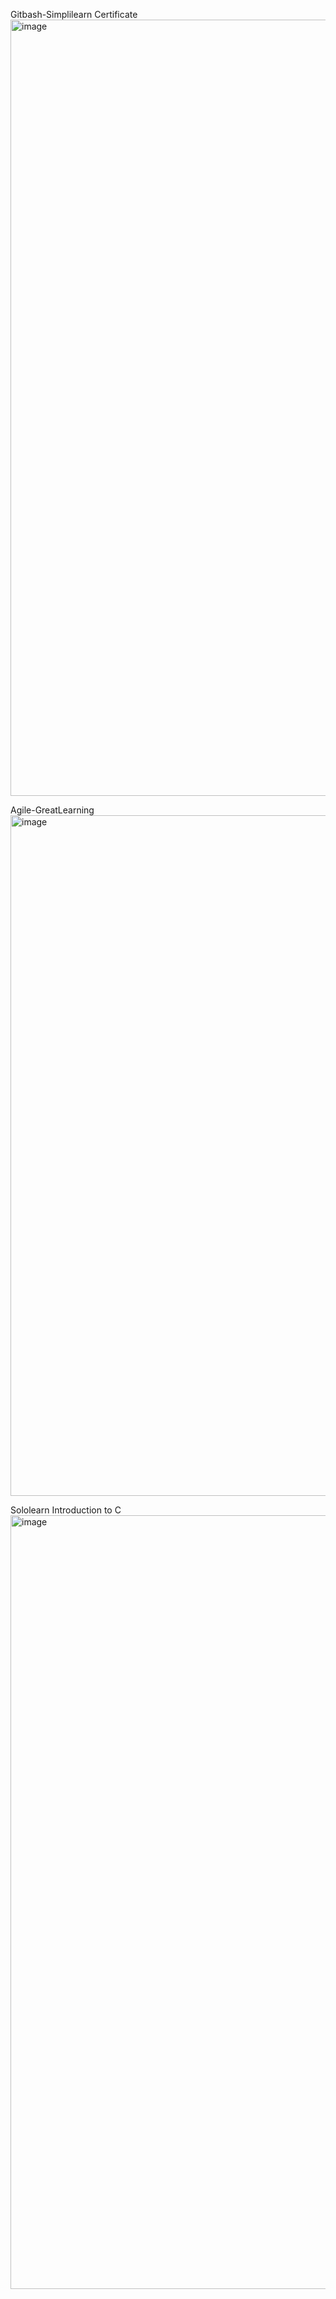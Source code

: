 Gitbash-Simplilearn Certificate
<img width="1756" height="1242" alt="image" src="https://github.com/user-attachments/assets/7ac4e3b5-6611-4365-aafe-f61b88798680" />

Agile-GreatLearning
<img width="1919" height="1089" alt="image" src="https://github.com/user-attachments/assets/d46da829-59b5-4489-899b-ccf5e0bb9f95" />

Sololearn Introduction to C
<img width="1754" height="1238" alt="image" src="https://github.com/user-attachments/assets/e38661db-5467-4c20-860a-60e889a59398" />

